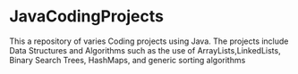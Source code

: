 # JavaCodingProjects 
This a repository of varies Coding projects using Java. The projects include Data Structures and Algorithms such as the use of ArrayLists,LinkedLists, Binary Search Trees, HashMaps, and generic sorting algorithms 
